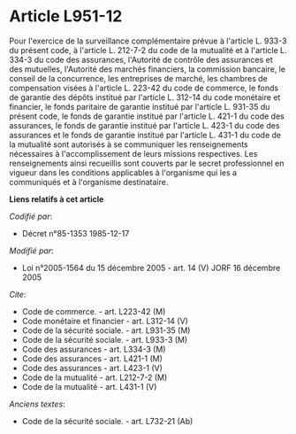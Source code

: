 # Article L951-12

Pour l'exercice de la surveillance complémentaire prévue à l'article L. 933-3 du présent code, à l'article L. 212-7-2 du code
de la mutualité et à l'article L. 334-3 du code des assurances, l'Autorité de contrôle des assurances et des mutuelles,
l'Autorité des marchés financiers, la commission bancaire, le conseil de la concurrence, les entreprises de marché, les
chambres de compensation visées à l'article L. 223-42 du code de commerce, le fonds de garantie des dépôts institué par
l'article L. 312-14 du code monétaire et financier, le fonds paritaire de garantie institué par l'article L. 931-35 du
présent code, le fonds de garantie institué par l'article L. 421-1 du code des assurances, le fonds de garantie institué par
l'article L. 423-1 du code des assurances et le fonds de garantie institué par l'article L. 431-1 du code de la mutualité
sont autorisés à se communiquer les renseignements nécessaires à l'accomplissement de leurs missions respectives. Les
renseignements ainsi recueillis sont couverts par le secret professionnel en vigueur dans les conditions applicables à
l'organisme qui les a communiqués et à l'organisme destinataire.

**Liens relatifs à cet article**

_Codifié par_:

  - Décret n°85-1353 1985-12-17

_Modifié par_:

  - Loi n°2005-1564 du 15 décembre 2005 - art. 14 (V) JORF 16 décembre 2005

_Cite_:

  - Code de commerce. - art. L223-42 (M)
  - Code monétaire et financier - art. L312-14 (V)
  - Code de la sécurité sociale. - art. L931-35 (M)
  - Code de la sécurité sociale. - art. L933-3 (M)
  - Code des assurances - art. L334-3 (M)
  - Code des assurances - art. L421-1 (M)
  - Code des assurances - art. L423-1 (V)
  - Code de la mutualité - art. L212-7-2 (M)
  - Code de la mutualité - art. L431-1 (V)

_Anciens textes_:

  - Code de la sécurité sociale. - art. L732-21 (Ab)
